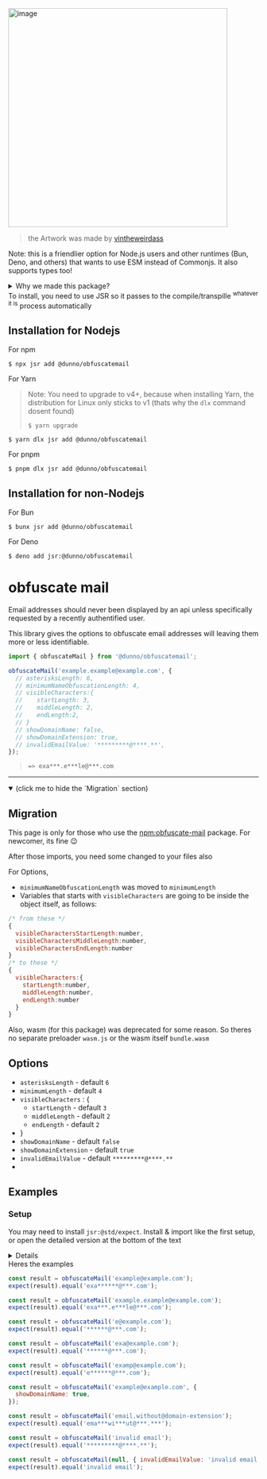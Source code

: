 <img width="441" alt="image" src="https://github.com/user-attachments/assets/708de802-6cb8-4422-a548-84d707e2f66b">

> the Artwork was made by [vintheweirdass](https://github.com/vintheweirdass)

Note: this is a friendlier option for Node.js users and other runtimes (Bun, Deno, and others) that wants to use ESM instead of Commonjs. It also supports types too!
<details>
<summary>Why we made this package?</summary>
  
Even though the original package ([npm:obfuscate-mail](https://www.npmjs.com/package/obfuscate-mail)) provides the types, but the package explicitly exporting to the plain, javascript bundle version. That makes the types gone
<details>
<summary>Screenshot</summary>
  
<img width="441" alt="image" src="https://github.com/user-attachments/assets/e7d5874a-6a53-4f9a-8707-1a742ebb3104">

</details>
</details>
To install, you need to use JSR so it passes to the compile/transpille <sup>whatever it is</sup> process automatically

## Installation for Nodejs
For npm
```shell
$ npx jsr add @dunno/obfuscatemail
```
For Yarn
> Note: You need to upgrade to v4+, because when installing Yarn, the distribution for Linux only sticks to v1 (thats why the `dlx` command dosent found)
>
> ```shell
> $ yarn upgrade
> ```
```shell
$ yarn dlx jsr add @dunno/obfuscatemail
```
For pnpm
```shell
$ pnpm dlx jsr add @dunno/obfuscatemail
```
## Installation for non-Nodejs
For Bun
```
$ bunx jsr add @dunno/obfuscatemail
```
For Deno
```
$ deno add jsr:@dunno/obfuscatemail
```

# obfuscate mail

Email addresses should never been displayed by an api unless specifically requested by a recently authentified user.

This library gives the options to obfuscate email addresses will leaving them more or less identifiable.

```js
import { obfuscateMail } from '@dunno/obfuscatemail';
```

```js
obfuscateMail('example.example@example.com', {
  // asterisksLength: 6,
  // minimumNameObfuscationLength: 4,
  // visibleCharacters:{
  //    startLength: 3,
  //    middleLength: 2,
  //    endLength:2,
  // }
  // showDomainName: false,
  // showDomainExtension: true,
  // invalidEmailValue: '*********@****.**',
});
```

> `=> exa***.e***le@***.com`
---
<details open>
<summary>(click me to hide the `Migration` section)</summary>

## Migration 
This page is only for those who use the [npm:obfuscate-mail](https://www.npmjs.com/package/obfuscate-mail) package. For newcomer, its fine 😉

After those imports, you need some changed to your files also

For Options,

- `minimumNameObfuscationLength` was moved to `minimumLength`
- Variables that starts with `visibleCharacters` are going to be inside the object itself, as follows:
```js
/* from these */
{
  visibleCharactersStartLength:number,
  visibleCharactersMiddleLength:number,
  visibleCharactersEndLength:number
}
/* to these */
{
  visibleCharacters:{
    startLength:number,
    middleLength:number,
    endLength:number
  }
}
```
Also, wasm (for this package) was deprecated for some reason. So theres no separate preloader `wasm.js` or the wasm itself `bundle.wasm`
</details>

## Options

- `asterisksLength` - default `6`
- `minimumLength` - default `4`
- `visibleCharacters` : {
  - `startLength` - default `3`
  - `middleLength` - default `2`
  - `endLength` - default `2`
- }
- `showDomainName` - default `false`
- `showDomainExtension` - default `true`
- `invalidEmailValue` - default `*********@****.**`
- 
## Examples
### Setup
You may need to install `jsr:@std/expect`. Install & import like the first setup, or open the detailed version at the bottom of the text
<details>

#### Installation for Nodejs
For npm
```shell
$ npx jsr add @std/expect
```
For Yarn
> Note: You need to upgrade to v4+, because when installing Yarn, the distribution for Linux only sticks to v1 (thats why the `dlx` command dosent found)
>
> ```shell
> $ yarn upgrade
> ```
```shell
$ yarn dlx jsr add @std/expect
```
For pnpm
```shell
$ pnpm dlx jsr add @std/expect
```
#### Installation for non-Nodejs
For Bun
```
$ bunx jsr add @std/expect
```
For Deno
```
$ deno add jsr:@std/expect
```
#### Usage (for any runtime)
```js
import { expect } from "@std/expect"
```
</details>
Heres the examples

```js
const result = obfuscateMail('example@example.com');
expect(result).equal('exa******@***.com');
```

```js
const result = obfuscateMail('example.example@example.com');
expect(result).equal('exa***.e***le@***.com');
```

```js
const result = obfuscateMail('e@example.com');
expect(result).equal('******@***.com');
```

```js
const result = obfuscateMail('exa@example.com');
expect(result).equal('******@***.com');
```

```js
const result = obfuscateMail('examp@example.com');
expect(result).equal('e******@***.com');
```

```js
const result = obfuscateMail('example@example.com', {
  showDomainName: true,
});
```

```js
const result = obfuscateMail('email.without@domain-extension');
expect(result).equal('ema***wi***ut@***.***');
```
```js
const result = obfuscateMail('invalid email');
expect(result).equal('*********@****.**');
```

```js
const result = obfuscateMail(null, { invalidEmailValue: 'invalid email' });
expect(result).equal('invalid email');
```
